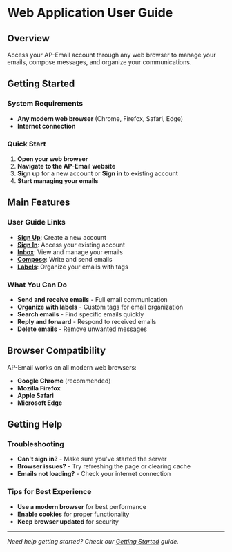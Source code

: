 # Web Application User Guide

## Overview

Access your AP-Email account through any web browser to manage your emails, compose messages, and organize your communications.

## Getting Started

### System Requirements
- **Any modern web browser** (Chrome, Firefox, Safari, Edge)
- **Internet connection**

### Quick Start
1. **Open your web browser**
2. **Navigate to the AP-Email website**
3. **Sign up** for a new account or **Sign in** to existing account
4. **Start managing your emails**

## Main Features

### User Guide Links
- **[Sign Up](Sign_Up.md)**: Create a new account
- **[Sign In](Sign_In.md)**: Access your existing account
- **[Inbox](Inbox.md)**: View and manage your emails
- **[Compose](Compose_Email.md)**: Write and send emails
- **[Labels](Labels.md)**: Organize your emails with tags

### What You Can Do
- **Send and receive emails** - Full email communication
- **Organize with labels** - Custom tags for email organization
- **Search emails** - Find specific emails quickly
- **Reply and forward** - Respond to received emails
- **Delete emails** - Remove unwanted messages

## Browser Compatibility

AP-Email works on all modern web browsers:
- **Google Chrome** (recommended)
- **Mozilla Firefox**
- **Apple Safari**
- **Microsoft Edge**

## Getting Help

### Troubleshooting
- **Can't sign in?** - Make sure you've started the server
- **Browser issues?** - Try refreshing the page or clearing cache
- **Emails not loading?** - Check your internet connection

### Tips for Best Experience
- **Use a modern browser** for best performance
- **Enable cookies** for proper functionality
- **Keep browser updated** for security

---

*Need help getting started? Check our [Getting Started](../Getting_Started/README.md) guide.*

